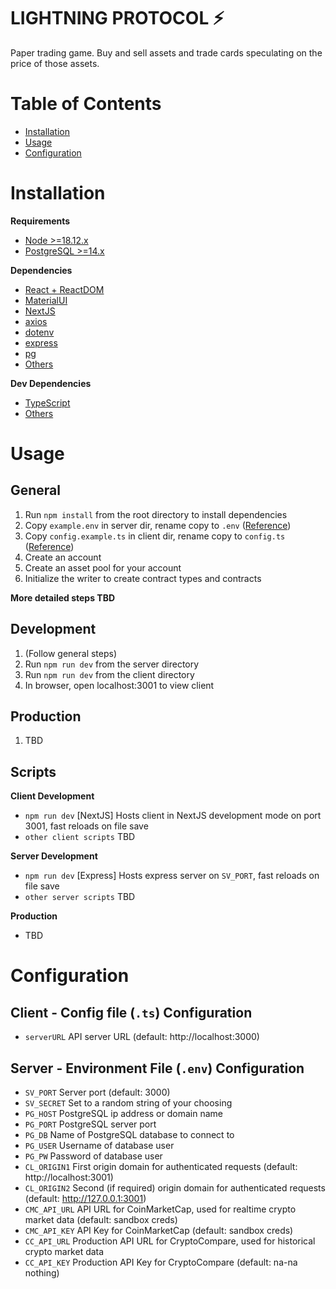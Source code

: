 # LIGHTNING PROTOCOL ⚡
Paper trading game. Buy and sell assets and trade cards speculating on the price of those assets.

# Table of Contents
* [Installation](#installation)
* [Usage](#usage)
* [Configuration](#configuration)

# Installation
**Requirements**
* [Node >=18.12.x](https://nodejs.org/en/)
* [PostgreSQL >=14.x](https://www.postgresql.org/download/)

**Dependencies**
* [React + ReactDOM](https://reactjs.org/)
* [MaterialUI](https://mui.com/)
* [NextJS](https://nextjs.org/)
* [axios](https://axios-http.com/)
* [dotenv](https://www.npmjs.com/package/dotenv)
* [express](https://expressjs.com/)
* [pg](https://www.npmjs.com/package/pg)
* [Others](https://www.google.com/search?q=npm+install)

**Dev Dependencies**
* [TypeScript](https://www.typescriptlang.org/)
* [Others](https://www.google.com/search?q=npm+install)

# Usage

## General
1. Run `npm install` from the root directory to install dependencies
1. Copy `example.env` in server dir, rename copy to `.env` ([Reference](#configuration))
2. Copy `config.example.ts` in client dir, rename copy to `config.ts` ([Reference](#configuration))
3. Create an account
4. Create an asset pool for your account
5. Initialize the writer to create contract types and contracts

**More detailed steps TBD**

## Development
1. (Follow general steps)
2. Run `npm run dev` from the server directory
3. Run `npm run dev` from the client directory
4. In browser, open localhost:3001 to view client

## Production
1. TBD

## Scripts

**Client Development**
* `npm run dev` [NextJS] Hosts client in NextJS development mode on port 3001, fast reloads on file save
* `other client scripts` TBD

**Server Development**
* `npm run dev` [Express] Hosts express server on `SV_PORT`, fast reloads on file save
* `other server scripts` TBD

**Production**
* TBD

# Configuration

## Client - Config file (`.ts`) Configuration
* `serverURL` API server URL (default: http://localhost:3000)

## Server - Environment File (`.env`) Configuration
* `SV_PORT` Server port (default: 3000)
* `SV_SECRET` Set to a random string of your choosing
* `PG_HOST` PostgreSQL ip address or domain name
* `PG_PORT` PostgreSQL server port
* `PG_DB` Name of PostgreSQL database to connect to
* `PG_USER` Username of database user
* `PG_PW` Password of database user
* `CL_ORIGIN1` First origin domain for authenticated requests (default: http://localhost:3001)
* `CL_ORIGIN2` Second (if required) origin domain for authenticated requests (default: http://127.0.0.1:3001)
* `CMC_API_URL` API URL for CoinMarketCap, used for realtime crypto market data (default: sandbox creds)
* `CMC_API_KEY` API Key for CoinMarketCap (default: sandbox creds)
* `CC_API_URL` Production API URL for CryptoCompare, used for historical crypto market data
* `CC_API_KEY` Production API Key for CryptoCompare (default: na-na nothing)
